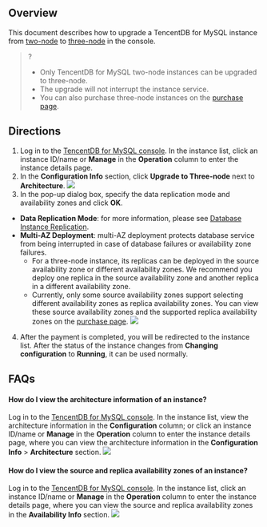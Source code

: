 
## Overview
This document describes how to upgrade a TencentDB for MySQL instance from [two-node](https://intl.cloud.tencent.com/document/product/236/38329) to [three-node](https://intl.cloud.tencent.com/document/product/236/39783) in the console.
>?
>- Only TencentDB for MySQL two-node instances can be upgraded to three-node.
>- The upgrade will not interrupt the instance service.
>- You can also purchase three-node instances on the [purchase page](https://buy.cloud.tencent.com/cdb).

## Directions
1. Log in to the [TencentDB for MySQL console](https://console.cloud.tencent.com/cdb). In the instance list, click an instance ID/name or **Manage** in the **Operation** column to enter the instance details page.
2. In the **Configuration Info** section, click **Upgrade to Three-node** next to **Architecture**.
![](https://main.qcloudimg.com/raw/cbc0ef63b4b4824a8eedf92898a039f6.png)
3. In the pop-up dialog box, specify the data replication mode and availability zones and click **OK**.
 - **Data Replication Mode**: for more information, please see [Database Instance Replication](https://intl.cloud.tencent.com/document/product/236/7913).
 - **Multi-AZ Deployment**: multi-AZ deployment protects database service from being interrupted in case of database failures or availability zone failures.
    - For a three-node instance, its replicas can be deployed in the source availability zone or different availability zones. We recommend you deploy one replica in the source availability zone and another replica in a different availability zone.
    - Currently, only some source availability zones support selecting different availability zones as replica availability zones. You can view these source availability zones and the supported replica availability zones on the [purchase page](https://buy.cloud.tencent.com/cdb).
![](https://main.qcloudimg.com/raw/6b1a4c2b43587cc99c7b01d544f53cd2.png)
4. After the payment is completed, you will be redirected to the instance list. After the status of the instance changes from **Changing configuration** to **Running**, it can be used normally.

## FAQs
#### How do I view the architecture information of an instance?
Log in to the [TencentDB for MySQL console](https://console.cloud.tencent.com/cdb). In the instance list, view the architecture information in the **Configuration** column; or click an instance ID/name or **Manage** in the **Operation** column to enter the instance details page, where you can view the architecture information in the **Configuration Info** > **Architecture** section.
![](https://main.qcloudimg.com/raw/e783ce5c7070b8084cf03b053d7e5077.png)

#### How do I view the source and replica availability zones of an instance?
Log in to the [TencentDB for MySQL console](https://console.cloud.tencent.com/cdb). In the instance list, click an instance ID/name or **Manage** in the **Operation** column to enter the instance details page, where you can view the source and replica availability zones in the **Availability Info** section.
![](https://main.qcloudimg.com/raw/f022ef04a1db5bf566cc626990e534f5.png)

